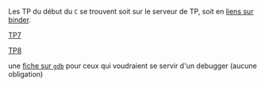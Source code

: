 Les TP du début du `C` se trouvent soit sur le serveur de TP, soit en
[liens sur binder](../TP).

[TP7](TP7/tp7.md)

[TP8](TP8/tp8.md)


une [fiche sur `gdb`](../GDB/gdb.md) pour ceux qui voudraient se
servir d'un debugger (aucune obligation)
